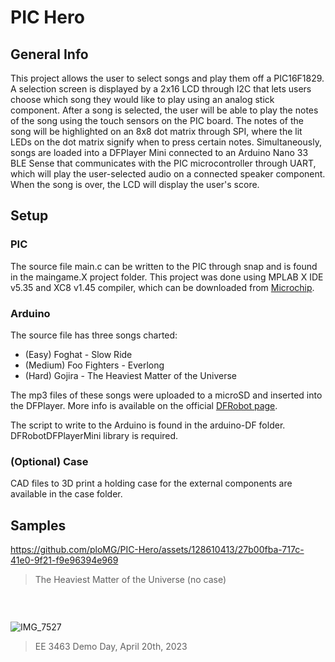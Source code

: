# PIC Hero

##  General Info

This project allows the user to select songs and play them off a PIC16F1829. A selection screen is displayed by a 2x16 LCD through I2C that lets users choose which song they would like to play using an analog stick component. After a song is selected, the user will be able to play the notes of the song using the touch sensors on the PIC board. The notes of the song will be highlighted on an 8x8 dot matrix through SPI, where the lit LEDs on the dot matrix signify when to press certain notes. Simultaneously, songs are loaded into a DFPlayer Mini connected to an Arduino Nano 33 BLE Sense that communicates with the PIC microcontroller through UART, which will play the user-selected audio on a connected speaker component. When the song is over, the LCD will display the user's score.

## Setup

### PIC

The source file main.c can be written to the PIC through snap and is found in the maingame.X project folder.
This project was done using MPLAB X IDE v5.35 and XC8 v1.45 compiler, which can be downloaded from [Microchip](https://www.microchip.com/en-us/tools-resources/archives/mplab-ecosystem). 

### Arduino

The source file has three songs charted:

* (Easy) Foghat - Slow Ride
* (Medium) Foo Fighters - Everlong
* (Hard) Gojira - The Heaviest Matter of the Universe

The mp3 files of these songs were uploaded to a microSD and inserted into the DFPlayer. More info is available on the official [DFRobot page](https://wiki.dfrobot.com/DFPlayer_Mini_SKU_DFR0299).

The script to write to the Arduino is found in the arduino-DF folder. DFRobotDFPlayerMini library is required.

### (Optional) Case

CAD files to 3D print a holding case for the external components are available in the case folder.

## Samples

https://github.com/ploMG/PIC-Hero/assets/128610413/27b00fba-717c-41e0-9f21-f9e96394e969

> The Heaviest Matter of the Universe (no case)

###  ​

![IMG_7527](https://github.com/ploMG/PIC-Hero/assets/128610413/bc93a5a5-9cb6-405c-a3c0-64b88af74f8f)

> EE 3463 Demo Day, April 20th, 2023 
